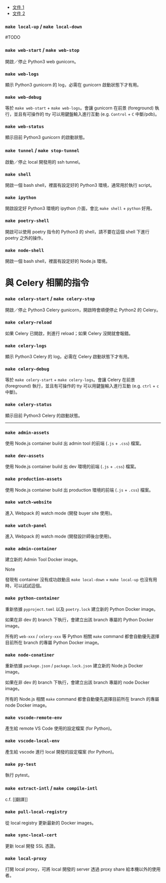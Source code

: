 - [文件 1](https://paper.dropbox.com/doc/Python-3---B1Nt4b8m9ercJm3gSz3eXQ4oAg-vppbyr3tvi9pgr6BSx8tk)
- [文件 2](https://sites.google.com/pinkoi.com/epd-wiki/home/dev-guide/for-backend-engineers/%E9%96%8B%E7%99%BC%E6%B5%81%E7%A8%8B/%E6%B8%AC%E8%A9%A6%E7%92%B0%E5%A2%83-make-%E9%96%8B%E7%99%BC%E6%8C%87%E4%BB%A4)

### `make local-up` / `make local-down`

#TODO 

### `make web-start` / `make web-stop`

開啟／停止 Python3 web gunicorn。

### `make web-logs`

顯示 Python3 gunicorn 的 log，必需在 gunicorn 啟動狀態下才有用。

### `make web-debug`

等於 `make web-start` + `make web-logs`。會讓 gunicorn 在前景 (foreground) 執行，並且有可操作的 tty 可以用鍵盤輸入進行互動 (e.g. `Control` + `C` 中斷/pdb)。

### `make web-status`

顯示目前 Python3 gunicorn 的啟動狀態。

### `make tunnel` / `make stop-tunnel`

啟動／停止 local 開發用的 ssh tunnel。

### `make shell`

開啟一個 bash shell，裡面有設定好的 Python3 環境，通常用於執行 script。

### `make ipython`

開啟設定好 Python3 環境的 ipython 介面，會比 `make shell` + `python` 好用。

### `make poetry-shell`

開啟可以使用 poetry 指令的 Python3 的 shell，請不要在這個 shell 下進行 poetry 之外的操作。

### `make node-shell`

開啟一個 bash shell，裡面有設定好的 Node.js 環境。

# 與 Celery 相關的指令

### `make celery-start` / `make celery-stop`

開啟／停止 Python3 Celery gunicorn，開啟時會順便停止 Python2 的 Celery。

### `make celery-reload`

如果 Celery 已開啟，則進行 reload；如果 Celery 沒開就會報錯。

### `make celery-logs`

顯示 Python3 Celery 的 log，必需在 Celery 啟動狀態下才有用。

### `make celery-debug`

等於 `make celery-start` + `make celery-logs`。會讓 Celery 在前景 (foreground) 執行，並且有可操作的 tty 可以用鍵盤輸入進行互動 (e.g. `ctrl` + `c` 中斷)。

### `make celery-status`

顯示目前 Python3 Celery 的啟動狀態。

---

### `make admin-assets`

使用 Node.js container build 出 admin tool 的前端 (`.js` + `.css`) 檔案。

### `make dev-assets`

使用 Node.js container build 出 dev 環境的前端 (`.js` + `.css`) 檔案。

### `make production-assets`

使用 Node.js container build 出 production 環境的前端 (`.js` + `.css`) 檔案。

### `make watch-website`

進入 Webpack 的 watch mode (開發 buyer site 使用)。

### `make watch-panel`

進入 Webpack 的 watch mode (開發設計師後台使用)。

### `make admin-container`

建立新的 Admin Tool Docker image。

>[!Note]
>發現有 container 沒有成功啟動且 `make local-down` + `make local-up` 也沒有用時，可以試試這個。

### `make python-container`

重新依據 `pyproject.toml` 以及 `poetry.lock` 建立新的 Python Docker image。

如果在非 dev 的 branch 下執行，會建立出該 branch 專屬的 Python Docker image。

所有的 `web-xxx` / `celery-xxx` 等 Python 相關 `make` command 都會自動優先選擇目前所在 branch 的專屬 Python Docker image。

### `make node-conatiner`

重新依據 `package.json` / `package.lock.json` 建立新的 Node.js Docker image。

如果在非 dev 的 branch 下執行，會建立出該 branch 專屬的 node Docker image。

所有的 Node.js 相關 `make` command 都會自動優先選擇目前所在 branch 的專屬 node Docker image。

### `make vscode-remote-env`

產生給 remote VS Code 使用的設定檔案 (for Python)。

### `make vscode-local-env`

產生給 vscode 進行 local 開發的設定檔案 (for Python)。

### `make py-test`

執行 pytest。

### `make extract-intl` / `make compile-intl`

c.f. [[翻譯]]

### `make pull-local-registry`

從 local registry 更新最新的 Docker images。

### `make sync-local-cert`

更新 local 開發 SSL 憑證。

### `make local-proxy`

打開 local proxy，可將 local 開發的 server 透過 proxy share 給本機以外的使用者。
